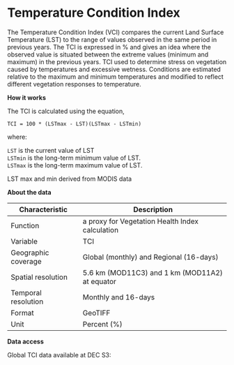 # Temperature Condition Index

The Temperature Condition Index (VCI) compares the current Land Surface Temperature (LST) to the range of values observed in the same period in previous years. The TCI is expressed in % and gives an idea where the observed value is situated between the extreme values (minimum and maximum) in the previous years. TCI used to determine stress on vegetation caused by temperatures and excessive wetness. Conditions are estimated relative to the maximum and minimum temperatures and modified to reflect different vegetation responses to temperature.

**How it works**

The TCI is calculated using the equation, 

`TCI = 100 * (LSTmax - LST)(LSTmax - LSTmin)`

where:

`LST` is the current value of LST<br>
`LSTmin` is the long-term minimum value of LST.<br>
`LSTmax` is the long-term maximum value of LST.

LST max and min derived from MODIS data

**About the data**

| Characteristic  | Description  |
|---|---|
| Function  | a proxy for Vegetation Health Index calculation  |
| Variable  | TCI  |
| Geographic coverage  | Global (monthly) and Regional (16-days)  |
| Spatial resolution  | 5.6 km (MOD11C3) and 1 km (MOD11A2) at equator  |
| Temporal resolution  | Monthly and 16-days  |
| Format  | GeoTIFF  |
| Unit  | Percent (%)  |

**Data access**

Global TCI data available at DEC S3: 